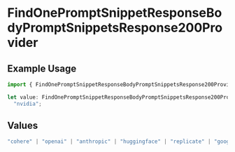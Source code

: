 # FindOnePromptSnippetResponseBodyPromptSnippetsResponse200Provider

## Example Usage

```typescript
import { FindOnePromptSnippetResponseBodyPromptSnippetsResponse200Provider } from "orq-poc-typescript-multi-env-version/models/operations";

let value: FindOnePromptSnippetResponseBodyPromptSnippetsResponse200Provider =
  "nvidia";
```

## Values

```typescript
"cohere" | "openai" | "anthropic" | "huggingface" | "replicate" | "google" | "google-ai" | "azure" | "aws" | "anyscale" | "perplexity" | "groq" | "fal" | "leonardoai" | "nvidia"
```